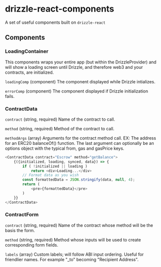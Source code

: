 # drizzle-react-components
A set of useful components built on `drizzle-react`

## Components

### LoadingContainer

This components wraps your entire app (but within the DrizzleProvider) and will show a loading screen until Drizzle, and therefore web3 and your contracts, are initialized.

`loadingComp` (component) The component displayed while Drizzle intializes.

`errorComp` (component) The component displayed if Drizzle initialization fails.

### ContractData

`contract` (string, required) Name of the contract to call.

`method` (string, required) Method of the contract to call.

`methodArgs` (array) Arguments for the contract method call. EX: The address for an ERC20 balanceOf() function. The last argument can optionally be an options object with the typical from, gas and gasPrice keys.

```js
<ContractData contract="Escrow" method="getBalance">
    {({initialized, loading, synced, data}) => {
        if ( !initialized || loading )
            return <div>Loading...</div>
        // Format data as you wish
        const formattedData = JSON.stringify(data, null, 4);
        return (
            <pre>{formattedData}</pre>
        )
    }}
</ContractData>
```

### ContractForm

`contract` (string, required) Name of the contract whose method will be the basis the form.

`method` (string, required) Method whose inputs will be used to create corresponding form fields.

`labels` (array) Custom labels; will follow ABI input ordering. Useful for friendlier names. For example "_to" becoming "Recipient Address".
